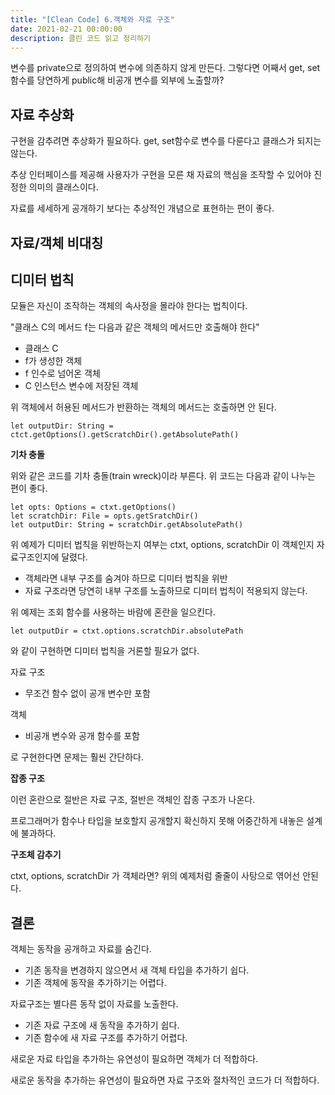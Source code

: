 ```yaml
---
title: "[Clean Code] 6.객체와 자료 구조"
date: 2021-02-21 00:00:00
description: 클린 코드 읽고 정리하기
---
```


변수를 private으로 정의하여 변수에 의존하지 않게 만든다. 그렇다면 어째서 get, set 함수를 당연하게 public해 비공개 변수를 외부에 노출할까?

## 자료 추상화

구현을 감추려면 추상화가 필요하다. get, set함수로 변수를 다룬다고 클래스가 되지는 않는다.

추상 인터페이스를 제공해 사용자가 구현을 모른 채 자료의 핵심을 조작할 수 있어야 진정한 의미의 클래스이다.

자료를 세세하게 공개하기 보다는 추상적인 개념으로  표현하는 편이 좋다.

## 자료/객체 비대칭

## 디미터 법칙

모듈은 자신이 조작하는 객체의 속사정을 몰라야 한다는 법칙이다.

"클래스 C의 메서드 f는 다음과 같은 객체의 메서드만 호출해야 한다"

- 클래스 C
- f가 생성한 객체
- f 인수로 넘어온 객체
- C 인스턴스 변수에 저장된 객체

위 객체에서 허용된 메서드가 반환하는 객체의 메서드는 호출하면 안 된다.

```
let outputDir: String = ctct.getOptions().getScratchDir().getAbsolutePath()
```

**기차 충돌**

위와 같은 코드를 기차 충돌(train wreck)이라 부른다. 위 코드는 다음과 같이 나누는 편이 좋다.

```
let opts: Options = ctxt.getOptions()
let scratchDir: File = opts.getSratchDir()
let outputDir: String = scratchDir.getAbsolutePath()
```

위 예제가 디미터 법칙을 위반하는지 여부는 ctxt, options, scratchDir 이 객체인지 자료구조인지에 달렸다.

- 객체라면 내부 구조를 숨겨야 하므로 디미터 법칙을 위반
- 자료 구조라면 당연히 내부 구조를 노출하므로 디미터 법칙이 적용되지 않는다.

위 예제는 조회 함수를 사용하는 바람에 혼란을 일으킨다.

```
let outputDir = ctxt.options.scratchDir.absolutePath
```

와 같이 구현하면 디미터 법칙을 거론할 필요가 없다.

자료 구조

- 무조건 함수 없이 공개 변수만 포함

객체

- 비공개 변수와 공개 함수를 포함

로 구현한다면 문제는 훨씬 간단하다.

**잡종 구조**

이런 혼란으로 절반은 자료 구조, 절반은 객체인 잡종 구조가 나온다.

프로그래머가 함수나 타입을 보호할지 공개할지 확신하지 못해 어중간하게 내놓은 설계에 불과하다.

**구조체 감추기**

ctxt, options, scratchDir 가 객체라면? 위의 예제처럼 줄줄이 사탕으로 엮어선 안된다.

## 결론

객체는 동작을 공개하고 자료를 숨긴다.

- 기존 동작을 변경하지 않으면서 새 객체 타입을 추가하기 쉽다.
- 기존 객체에 동작을 추가하기는 어렵다.

자료구조는 별다른 동작 없이 자료를 노출한다.

- 기존 자료 구조에 새 동작을 추가하기 쉽다.
- 기존 함수에 새 자료 구조를 추가하기 어렵다.

새로운 자료 타입을 추가하는 유연성이 필요하면 객체가 더 적합하다.

새로운 동작을 추가하는 유연성이 필요하면 자료 구조와 절차적인 코드가 더 적합하다.